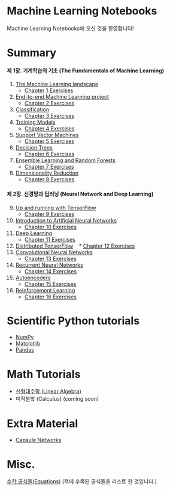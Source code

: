 # **Machine Learning Notebooks**
Machine Learning Notebooks에 오신 것을 환영합니다!

# **Summary**
#### 제 1장. **기계학습의 기초** (The Fundamentals of Machine Learning)
1. [The Machine Learning landscape](./01_the_machine_learning_landscape)
   * [Chapter 1 Exercises](./01_the_machine_learning_landscape/01_Exercises.ipynb)
2. [End-to-end Machine Learning project](./02_end_to_end_machine_learning_project)
   * [Chapter 2 Exercises](./02_end_to_end_machine_learning_project/02_Exercises.ipynb)
3. [Classification](./03_classification)
   * [Chapter 3 Exercises](./03_classification/03_Exercises.ipynb)
4. [Training Models](./04_training_linear_models)
   * [Chapter 4 Exercises](./04_training_linear_models/04_Exercises.ipynb)
5. [Support Vector Machines](./05_support_vector_machines)
   * [Chapter 5 Exercises](./05_support_vector_machines/05_Exercises.ipynb)
6. [Decision Trees](./06_decision_trees)
   * [Chapter 6 Exercises](./06_decision_trees/06_Exercises.ipynb)
7. [Ensemble Learning and Random Forests](./07_ensemble_learning_and_random_forests)
   * [Chapter 7 Exercises](./07_ensemble_learning_and_random_forests/07_Exercises.ipynb)
8. [Dimensionality Reduction](./08_dimensionality_reduction)
   * [Chapter 8 Exercises](./08_dimensionality_reduction/08_Exercises.ipynb)
#### 제 2장. **신경망과 딥러닝** (Neural Network and Deep Learning)
9. [Up and running with TensorFlow](./09_up_and_running_with_tensorflow)
   * [Chapter 9 Exercises](./09_up_and_running_with_tensorflow/09_Exercises.ipynb)
10. [Introduction to Artificial Neural Networks](./10_introduction_to_artificial_neural_networks) 
    * [Chapter 10 Exercises](./10_introduction_to_artificial_neural_networks/10_Exercise_Solutions.ipynb)
11. [Deep Learning](./11_training_deep_neural_nets)
    * [Chapter 11 Exercises](./11_training_deep_neural_nets/11_Exercises.ipynb)
12. [Distributed TensorFlow](./12_distributed_tensorFlow)
    * [Chapter 12 Exercises](./12_distributed_tensorFlow/12_Exercises.ipynb)
13. [Convolutional Neural Networks](./13_convolutional_neural_networks)
    * [Chapter 13 Exercises](./13_convolutional_neural_networks/13_Exercises.ipynb)
14. [Recurrent Neural Networks](./14_recurrent_neural_networks)
    * [Chapter 14 Exercises](./14_recurrent_neural_networks/14_Exercises.ipynb)
15. [Autoencoders](./15_autoencoders)
    * [Chapter 15 Exercises](./15_autoencoders/15_Exercises.ipynb)
16. [Reinforcement Learning](./16_reinforcement_learning)
    * [Chapter 16 Exercises](./16_reinforcement_learning/16_Exercises.ipynb)

# **Scientific Python tutorials**
* [NumPy]()
* [Matplotlib]()
* [Pandas]()

# **Math Tutorials**
* [선형대수학 (Linear Algebra)](./math_linear_algebra.ipynb)
* 미적분학 (Calculus) (coming soon)

# **Extra Material**
* [Capsule Networks]()

# **Misc.**
[수학 공식들(Equations)](./book_equations.ipynb) (책에 수록된 공식들을 리스트 한 것입니다.)
